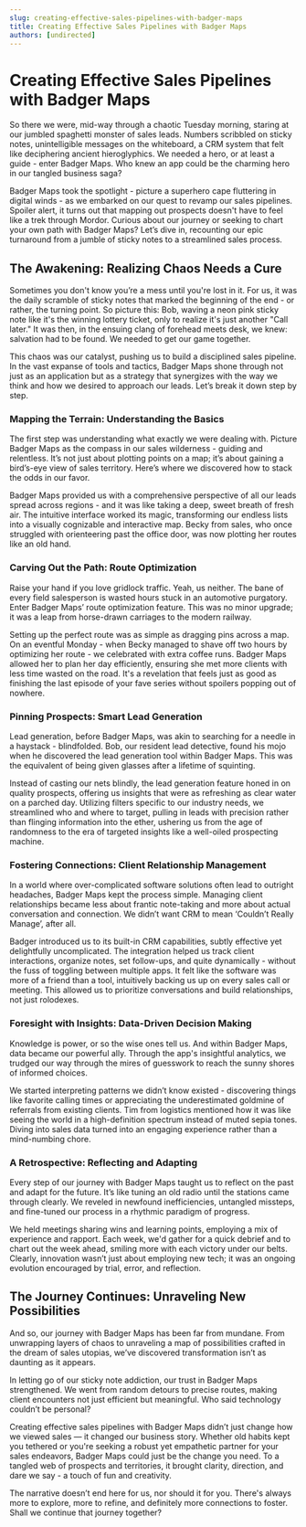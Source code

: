 ```yaml
---
slug: creating-effective-sales-pipelines-with-badger-maps
title: Creating Effective Sales Pipelines with Badger Maps
authors: [undirected]
---
```



# Creating Effective Sales Pipelines with Badger Maps

So there we were, mid-way through a chaotic Tuesday morning, staring at our jumbled spaghetti monster of sales leads. Numbers scribbled on sticky notes, unintelligible messages on the whiteboard, a CRM system that felt like deciphering ancient hieroglyphics. We needed a hero, or at least a guide - enter Badger Maps. Who knew an app could be the charming hero in our tangled business saga?

Badger Maps took the spotlight - picture a superhero cape fluttering in digital winds - as we embarked on our quest to revamp our sales pipelines. Spoiler alert, it turns out that mapping out prospects doesn't have to feel like a trek through Mordor. Curious about our journey or seeking to chart your own path with Badger Maps? Let’s dive in, recounting our epic turnaround from a jumble of sticky notes to a streamlined sales process.

## The Awakening: Realizing Chaos Needs a Cure

Sometimes you don't know you’re a mess until you're lost in it. For us, it was the daily scramble of sticky notes that marked the beginning of the end - or rather, the turning point. So picture this: Bob, waving a neon pink sticky note like it's the winning lottery ticket, only to realize it's just another "Call later." It was then, in the ensuing clang of forehead meets desk, we knew: salvation had to be found. We needed to get our game together.

This chaos was our catalyst, pushing us to build a disciplined sales pipeline. In the vast expanse of tools and tactics, Badger Maps shone through not just as an application but as a strategy that synergizes with the way we think and how we desired to approach our leads. Let’s break it down step by step.

### Mapping the Terrain: Understanding the Basics

The first step was understanding what exactly we were dealing with. Picture Badger Maps as the compass in our sales wilderness - guiding and relentless. It’s not just about plotting points on a map; it’s about gaining a bird’s-eye view of sales territory. Here’s where we discovered how to stack the odds in our favor.

Badger Maps provided us with a comprehensive perspective of all our leads spread across regions - and it was like taking a deep, sweet breath of fresh air. The intuitive interface worked its magic, transforming our endless lists into a visually cognizable and interactive map. Becky from sales, who once struggled with orienteering past the office door, was now plotting her routes like an old hand.

### Carving Out the Path: Route Optimization

Raise your hand if you love gridlock traffic. Yeah, us neither. The bane of every field salesperson is wasted hours stuck in an automotive purgatory. Enter Badger Maps’ route optimization feature. This was no minor upgrade; it was a leap from horse-drawn carriages to the modern railway.

Setting up the perfect route was as simple as dragging pins across a map. On an eventful Monday - when Becky managed to shave off two hours by optimizing her route - we celebrated with extra coffee runs. Badger Maps allowed her to plan her day efficiently, ensuring she met more clients with less time wasted on the road. It's a revelation that feels just as good as finishing the last episode of your fave series without spoilers popping out of nowhere. 

### Pinning Prospects: Smart Lead Generation

Lead generation, before Badger Maps, was akin to searching for a needle in a haystack - blindfolded. Bob, our resident lead detective, found his mojo when he discovered the lead generation tool within Badger Maps. This was the equivalent of being given glasses after a lifetime of squinting.

Instead of casting our nets blindly, the lead generation feature honed in on quality prospects, offering us insights that were as refreshing as clear water on a parched day. Utilizing filters specific to our industry needs, we streamlined who and where to target, pulling in leads with precision rather than flinging information into the ether, ushering us from the age of randomness to the era of targeted insights like a well-oiled prospecting machine.

### Fostering Connections: Client Relationship Management

In a world where over-complicated software solutions often lead to outright headaches, Badger Maps kept the process simple. Managing client relationships became less about frantic note-taking and more about actual conversation and connection. We didn’t want CRM to mean ‘Couldn’t Really Manage’, after all.

Badger introduced us to its built-in CRM capabilities, subtly effective yet delightfully uncomplicated. The integration helped us track client interactions, organize notes, set follow-ups, and quite dynamically - without the fuss of toggling between multiple apps. It felt like the software was more of a friend than a tool, intuitively backing us up on every sales call or meeting. This allowed us to prioritize conversations and build relationships, not just rolodexes.

### Foresight with Insights: Data-Driven Decision Making

Knowledge is power, or so the wise ones tell us. And within Badger Maps, data became our powerful ally. Through the app's insightful analytics, we trudged our way through the mires of guesswork to reach the sunny shores of informed choices.

We started interpreting patterns we didn’t know existed - discovering things like favorite calling times or appreciating the underestimated goldmine of referrals from existing clients. Tim from logistics mentioned how it was like seeing the world in a high-definition spectrum instead of muted sepia tones. Diving into sales data turned into an engaging experience rather than a mind-numbing chore. 

### A Retrospective: Reflecting and Adapting

Every step of our journey with Badger Maps taught us to reflect on the past and adapt for the future. It’s like tuning an old radio until the stations came through clearly. We reveled in newfound inefficiencies, untangled missteps, and fine-tuned our process in a rhythmic paradigm of progress.

We held meetings sharing wins and learning points, employing a mix of experience and rapport. Each week, we'd gather for a quick debrief and to chart out the week ahead, smiling more with each victory under our belts. Clearly, innovation wasn’t just about employing new tech; it was an ongoing evolution encouraged by trial, error, and reflection.

## The Journey Continues: Unraveling New Possibilities

And so, our journey with Badger Maps has been far from mundane. From unwrapping layers of chaos to unraveling a map of possibilities crafted in the dream of sales utopias, we’ve discovered transformation isn’t as daunting as it appears.

In letting go of our sticky note addiction, our trust in Badger Maps strengthened. We went from random detours to precise routes, making client encounters not just efficient but meaningful. Who said technology couldn’t be personal?

Creating effective sales pipelines with Badger Maps didn’t just change how we viewed sales — it changed our business story. Whether old habits kept you tethered or you're seeking a robust yet empathetic partner for your sales endeavors, Badger Maps could just be the change you need. To a tangled web of prospects and territories, it brought clarity, direction, and dare we say - a touch of fun and creativity.

The narrative doesn’t end here for us, nor should it for you. There's always more to explore, more to refine, and definitely more connections to foster. Shall we continue that journey together?